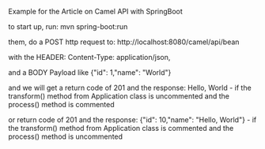 Example for the Article on Camel API with SpringBoot

to start up, run:
	mvn spring-boot:run
	
them, do a POST http request to:
	http://localhost:8080/camel/api/bean 

with the HEADER: Content-Type: application/json, 

and a BODY Payload like {"id": 1,"name": "World"}

and we will get a return code of 201 and the response: Hello, World - if the transform() method from Application class is uncommented and the process() method is commented

or return code of 201 and the response: {"id": 10,"name": "Hello, World"} - if the transform() method from Application class is commented and the process() method is uncommented 
